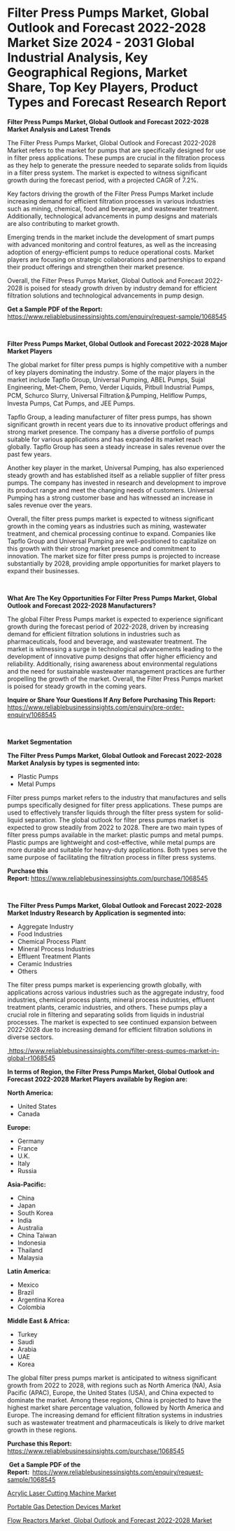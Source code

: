 <p><h1>Filter Press Pumps Market, Global Outlook and Forecast 2022-2028 Market Size 2024 - 2031 Global Industrial Analysis, Key Geographical Regions, Market Share, Top Key Players, Product Types and Forecast Research Report</h1></p><p><strong>Filter Press Pumps Market, Global Outlook and Forecast 2022-2028 Market Analysis and Latest Trends</strong></p>
<p><p>The Filter Press Pumps Market, Global Outlook and Forecast 2022-2028 Market refers to the market for pumps that are specifically designed for use in filter press applications. These pumps are crucial in the filtration process as they help to generate the pressure needed to separate solids from liquids in a filter press system. The market is expected to witness significant growth during the forecast period, with a projected CAGR of 7.2%.</p><p>Key factors driving the growth of the Filter Press Pumps Market include increasing demand for efficient filtration processes in various industries such as mining, chemical, food and beverage, and wastewater treatment. Additionally, technological advancements in pump designs and materials are also contributing to market growth. </p><p>Emerging trends in the market include the development of smart pumps with advanced monitoring and control features, as well as the increasing adoption of energy-efficient pumps to reduce operational costs. Market players are focusing on strategic collaborations and partnerships to expand their product offerings and strengthen their market presence.</p><p>Overall, the Filter Press Pumps Market, Global Outlook and Forecast 2022-2028 is poised for steady growth driven by industry demand for efficient filtration solutions and technological advancements in pump design.</p></p>
<p><strong>Get a Sample PDF of the Report:&nbsp;</strong> <a href="https://www.reliablebusinessinsights.com/enquiry/request-sample/1068545">https://www.reliablebusinessinsights.com/enquiry/request-sample/1068545</a></p>
<p>&nbsp;</p>
<p><strong>Filter Press Pumps Market, Global Outlook and Forecast 2022-2028 Major Market Players</strong></p>
<p><p>The global market for filter press pumps is highly competitive with a number of key players dominating the industry. Some of the major players in the market include Tapflo Group, Universal Pumping, ABEL Pumps, Sujal Engineering, Met-Chem, Pemo, Verder Liquids, Pitbull Industrial Pumps, PCM, Schurco Slurry, Universal Filtration＆Pumping, Heliflow Pumps, Investa Pumps, Cat Pumps, and JEE Pumps.</p><p>Tapflo Group, a leading manufacturer of filter press pumps, has shown significant growth in recent years due to its innovative product offerings and strong market presence. The company has a diverse portfolio of pumps suitable for various applications and has expanded its market reach globally. Tapflo Group has seen a steady increase in sales revenue over the past few years.</p><p>Another key player in the market, Universal Pumping, has also experienced steady growth and has established itself as a reliable supplier of filter press pumps. The company has invested in research and development to improve its product range and meet the changing needs of customers. Universal Pumping has a strong customer base and has witnessed an increase in sales revenue over the years.</p><p>Overall, the filter press pumps market is expected to witness significant growth in the coming years as industries such as mining, wastewater treatment, and chemical processing continue to expand. Companies like Tapflo Group and Universal Pumping are well-positioned to capitalize on this growth with their strong market presence and commitment to innovation. The market size for filter press pumps is projected to increase substantially by 2028, providing ample opportunities for market players to expand their businesses.</p></p>
<p>&nbsp;</p>
<p><strong>What Are The Key Opportunities For Filter Press Pumps Market, Global Outlook and Forecast 2022-2028 Manufacturers?</strong></p>
<p><p>The global Filter Press Pumps market is expected to experience significant growth during the forecast period of 2022-2028, driven by increasing demand for efficient filtration solutions in industries such as pharmaceuticals, food and beverage, and wastewater treatment. The market is witnessing a surge in technological advancements leading to the development of innovative pump designs that offer higher efficiency and reliability. Additionally, rising awareness about environmental regulations and the need for sustainable wastewater management practices are further propelling the growth of the market. Overall, the Filter Press Pumps market is poised for steady growth in the coming years.</p></p>
<p><strong>Inquire or Share Your Questions If Any Before Purchasing This Report:</strong> <a href="https://www.reliablebusinessinsights.com/enquiry/pre-order-enquiry/1068545">https://www.reliablebusinessinsights.com/enquiry/pre-order-enquiry/1068545</a></p>
<p>&nbsp;</p>
<p><strong>Market Segmentation</strong></p>
<p><strong>The Filter Press Pumps Market, Global Outlook and Forecast 2022-2028 Market Analysis by types is segmented into:</strong></p>
<p><ul><li>Plastic Pumps</li><li>Metal Pumps</li></ul></p>
<p><p>Filter press pumps market refers to the industry that manufactures and sells pumps specifically designed for filter press applications. These pumps are used to effectively transfer liquids through the filter press system for solid-liquid separation. The global outlook for filter press pumps market is expected to grow steadily from 2022 to 2028. There are two main types of filter press pumps available in the market: plastic pumps and metal pumps. Plastic pumps are lightweight and cost-effective, while metal pumps are more durable and suitable for heavy-duty applications. Both types serve the same purpose of facilitating the filtration process in filter press systems.</p></p>
<p><strong>Purchase this Report:&nbsp;</strong><a href="https://www.reliablebusinessinsights.com/purchase/1068545">https://www.reliablebusinessinsights.com/purchase/1068545</a></p>
<p>&nbsp;</p>
<p><strong>The Filter Press Pumps Market, Global Outlook and Forecast 2022-2028 Market Industry Research by Application is segmented into:</strong></p>
<p><ul><li>Aggregate Industry</li><li>Food Industries</li><li>Chemical Process Plant</li><li>Mineral Process Industries</li><li>Effluent Treatment Plants</li><li>Ceramic Industries</li><li>Others</li></ul></p>
<p><p>The filter press pumps market is experiencing growth globally, with applications across various industries such as the aggregate industry, food industries, chemical process plants, mineral process industries, effluent treatment plants, ceramic industries, and others. These pumps play a crucial role in filtering and separating solids from liquids in industrial processes. The market is expected to see continued expansion between 2022-2028 due to increasing demand for efficient filtration solutions in diverse sectors.</p></p>
<p><a href="https://www.reliablebusinessinsights.com/filter-press-pumps-market-in-global-r1068545">&nbsp;https://www.reliablebusinessinsights.com/filter-press-pumps-market-in-global-r1068545</a></p>
<p><strong>In terms of Region, the Filter Press Pumps Market, Global Outlook and Forecast 2022-2028 Market Players available by Region are:</strong></p>
<p>
    <p> <strong> North America: </strong>
        <ul>
            <li>United States</li>
            <li>Canada</li>
        </ul>
        </p> 
    <p> <strong> Europe: </strong>
        <ul>
            <li>Germany</li>
            <li>France</li>
            <li>U.K.</li>
            <li>Italy</li>
            <li>Russia</li>
        </ul>
        </p> 
    <p> <strong> Asia-Pacific: </strong>
        <ul>
            <li>China</li>
            <li>Japan</li>
            <li>South Korea</li>
            <li>India</li>
            <li>Australia</li>
            <li>China Taiwan</li>
            <li>Indonesia</li>
            <li>Thailand</li>
            <li>Malaysia</li>
        </ul>
        </p> 
    <p> <strong> Latin America: </strong>
        <ul>
            <li>Mexico</li>
            <li>Brazil</li>
            <li>Argentina Korea</li>
            <li>Colombia</li>
        </ul>
        </p> 
    <p> <strong> Middle East & Africa: </strong>
        <ul>
            <li>Turkey</li>
            <li>Saudi</li>
            <li>Arabia</li>
            <li>UAE</li>
            <li>Korea</li>
        </ul>
    </p>
    </p>
<p><p>The global filter press pumps market is anticipated to witness significant growth from 2022 to 2028, with regions such as North America (NA), Asia Pacific (APAC), Europe, the United States (USA), and China expected to dominate the market. Among these regions, China is projected to have the highest market share percentage valuation, followed by North America and Europe. The increasing demand for efficient filtration systems in industries such as wastewater treatment and pharmaceuticals is likely to drive market growth in these regions.</p></p>
<p><strong>Purchase this Report: </strong><a href="https://www.reliablebusinessinsights.com/purchase/1068545">https://www.reliablebusinessinsights.com/purchase/1068545</a></p>
<p>&nbsp;<strong>Get a Sample PDF of the Report:&nbsp;&nbsp;</strong><a href="https://www.reliablebusinessinsights.com/enquiry/request-sample/1068545">https://www.reliablebusinessinsights.com/enquiry/request-sample/1068545</a></p>
<p><strong></strong></p>
<p><p><a href="https://www.linkedin.com/pulse/acrylic-laser-cutting-machine-market-analysis-sze-forecasted-nhrqe">Acrylic Laser Cutting Machine Market</a></p><p><a href="https://www.linkedin.com/pulse/portable-gas-detection-devices-market-size-trends-complete-c5ice">Portable Gas Detection Devices Market</a></p><p><a href="https://github.com/CliffMedina6/Market-Research-Report-List-4/blob/main/flow-reactors-market-global-outlook-and-forecast-2022-2028-market.md">Flow Reactors Market, Global Outlook and Forecast 2022-2028 Market</a></p></p>